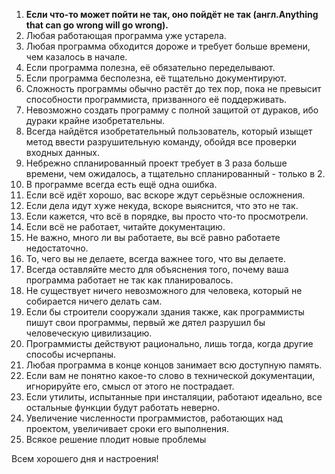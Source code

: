 1.  **Если что-то может пойти не так, оно пойдёт не так (англ.Anything that can go wrong will go wrong).**
2.  Любая работающая программа уже устарела.
3.  Любая программа обходится дороже и требует больше времени, чем казалось в начале.
4.  Если программа полезна, её обязательно переделывают.
5.  Если программа бесполезна, её тщательно документируют.
6.  Cложность программы обычно растёт до тех пор, пока не превысит способности программиста, призванного её поддерживать.
7.  Невозможно создать программу с полной защитой от дураков, ибо дураки крайне изобретательны.
8.  Всегда найдётся изобретательный пользователь, который изыщет метод ввести разрушительную команду, обойдя все проверки входных данных.
9.  Небрежно спланированный проект требует в 3 раза больше времени, чем ожидалось, а тщательно спланированный - только в 2.
10. В программе всегда есть ещё одна ошибка. 
11. Если всё идёт хорошо, вас вскоре ждут серьёзные осложнения.
12. Если дела идут хуже некуда, вскоре выяснится, что это не так.
13. Если кажется, что всё в порядке, вы просто что-то просмотрели.
14. Если всё не работает, читайте документацию.
15. Не важно, много ли вы работаете, вы всё равно работаете недостаточно.
16. То, чего вы не делаете, всегда важнее того, что вы делаете.
17. Всегда оставляйте место для объяснения того, почему ваша программа работает не так как планировалось.
18. Не существует ничего невозможного для человека, который не собирается ничего делать сам.
19. Если бы строители сооружали здания также, как программисты пишут свои программы, первый же дятел разрушил бы человеческую цивилизацию.
20. Программисты действуют рационально, лишь тогда, когда другие способы исчерпаны.
21. Любая программа в конце концов занимает всю доступную память.
22. Если вам не понятно какое-то слово в технической документации, игнорируйте его, смысл от этого не пострадает.
23. Если утилиты, испытанные при инсталяции, работают идеально, все остальные функции будут работать неверно.
24. Увеличение численности программистов, работающих над проектом, увеличивает сроки его выполнения.
25. Всякое решение плодит новые проблемы

Всем хорошего дня и настроения!

